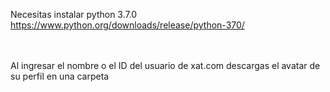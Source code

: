 Necesitas instalar python 3.7.0
<br>
<a href="https://www.python.org/downloads/release/python-370/">https://www.python.org/downloads/release/python-370/</a>
<br>
<br>
<br>

Al ingresar el nombre o el ID del usuario de xat.com descargas el avatar de su perfil en una carpeta

